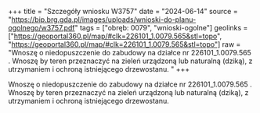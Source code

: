 +++
title = "Szczegóły wniosku W3757"
date = "2024-06-14"
source = "https://bip.brg.gda.pl/images/uploads/wnioski-do-planu-ogolnego/w3757.pdf"
tags = ["obręb: 0079", "wnioski-ogolne"]
geolinks = ["https://geoportal360.pl/map/#clk=226101_1.0079.565&stl=topo", "https://geoportal360.pl/map/#clk=226101_1.0079.565&stl=topo"]
raw = "Wnoszę o niedopuszczenie do zabudowy na działce nr 226101_1.0079.565 . Wnoszę by teren przeznaczyć na zieleń urządzoną lub naturalną (dziką), z utrzymaniem i ochroną istniejącego drzewostanu.  "
+++

Wnoszę o niedopuszczenie do zabudowy na działce nr 226101_1.0079.565 . Wnoszę
by teren przeznaczyć na zieleń urządzoną lub naturalną (dziką), z utrzymaniem i ochroną
istniejącego drzewostanu. 



